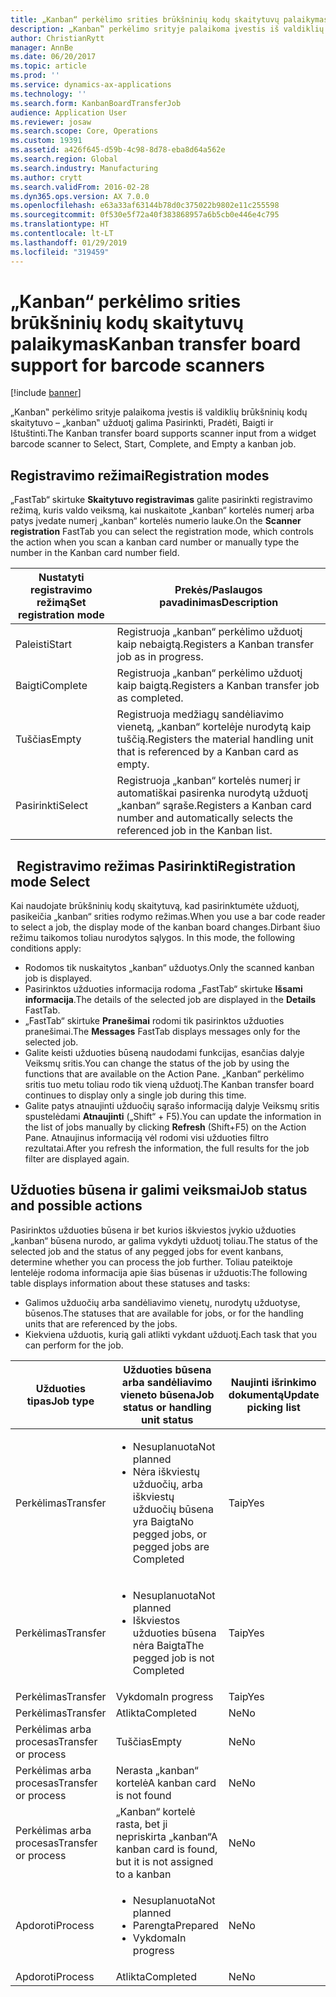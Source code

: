 ```yaml
---
title: „Kanban“ perkėlimo srities brūkšninių kodų skaitytuvų palaikymas
description: „Kanban‟ perkėlimo srityje palaikoma įvestis iš valdiklių brūkšninių kodų skaitytuvo – „kanban‟ užduotį galima Pasirinkti, Pradėti, Baigti ir Ištuštinti.
author: ChristianRytt
manager: AnnBe
ms.date: 06/20/2017
ms.topic: article
ms.prod: ''
ms.service: dynamics-ax-applications
ms.technology: ''
ms.search.form: KanbanBoardTransferJob
audience: Application User
ms.reviewer: josaw
ms.search.scope: Core, Operations
ms.custom: 19391
ms.assetid: a426f645-d59b-4c98-8d78-eba8d64a562e
ms.search.region: Global
ms.search.industry: Manufacturing
ms.author: crytt
ms.search.validFrom: 2016-02-28
ms.dyn365.ops.version: AX 7.0.0
ms.openlocfilehash: e63a33af63144b78d0c375022b9802e11c255598
ms.sourcegitcommit: 0f530e5f72a40f383868957a6b5cb0e446e4c795
ms.translationtype: HT
ms.contentlocale: lt-LT
ms.lasthandoff: 01/29/2019
ms.locfileid: "319459"
---
```

# <a name="kanban-transfer-board-support-for-barcode-scanners"></a><span data-ttu-id="80b6d-103">„Kanban“ perkėlimo srities brūkšninių kodų skaitytuvų palaikymas</span><span class="sxs-lookup"><span data-stu-id="80b6d-103">Kanban transfer board support for barcode scanners</span></span>

[!include [banner](../includes/banner.md)]

<span data-ttu-id="80b6d-104">„Kanban‟ perkėlimo srityje palaikoma įvestis iš valdiklių brūkšninių kodų skaitytuvo – „kanban‟ užduotį galima Pasirinkti, Pradėti, Baigti ir Ištuštinti.</span><span class="sxs-lookup"><span data-stu-id="80b6d-104">The Kanban transfer board supports scanner input from a widget barcode scanner to Select, Start, Complete, and Empty a kanban job.</span></span>

<a name="registration-modes"></a><span data-ttu-id="80b6d-105">Registravimo režimai</span><span class="sxs-lookup"><span data-stu-id="80b6d-105">Registration modes</span></span>
------------------

<span data-ttu-id="80b6d-106">„FastTab“ skirtuke **Skaitytuvo registravimas** galite pasirinkti registravimo režimą, kuris valdo veiksmą, kai nuskaitote „kanban“ kortelės numerį arba patys įvedate numerį „kanban“ kortelės numerio lauke.</span><span class="sxs-lookup"><span data-stu-id="80b6d-106">On the **Scanner registration** FastTab you can select the registration mode, which controls the action when you scan a kanban card number or manually type the number in the Kanban card number field.</span></span>

| <span data-ttu-id="80b6d-107">Nustatyti registravimo režimą</span><span class="sxs-lookup"><span data-stu-id="80b6d-107">Set registration mode</span></span> | <span data-ttu-id="80b6d-108">Prekės/Paslaugos pavadinimas</span><span class="sxs-lookup"><span data-stu-id="80b6d-108">Description</span></span>                                                                                     |
|-----------------------|-------------------------------------------------------------------------------------------------|
| <span data-ttu-id="80b6d-109">Paleisti</span><span class="sxs-lookup"><span data-stu-id="80b6d-109">Start</span></span>                 | <span data-ttu-id="80b6d-110">Registruoja „kanban“ perkėlimo užduotį kaip nebaigtą.</span><span class="sxs-lookup"><span data-stu-id="80b6d-110">Registers a Kanban transfer job as in progress.</span></span>                                                 |
| <span data-ttu-id="80b6d-111">Baigti</span><span class="sxs-lookup"><span data-stu-id="80b6d-111">Complete</span></span>              | <span data-ttu-id="80b6d-112">Registruoja „kanban“ perkėlimo užduotį kaip baigtą.</span><span class="sxs-lookup"><span data-stu-id="80b6d-112">Registers a Kanban transfer job as completed.</span></span>                                                   |
| <span data-ttu-id="80b6d-113">Tuščias</span><span class="sxs-lookup"><span data-stu-id="80b6d-113">Empty</span></span>                 | <span data-ttu-id="80b6d-114">Registruoja medžiagų sandėliavimo vienetą, „kanban“ kortelėje nurodytą kaip tuščią.</span><span class="sxs-lookup"><span data-stu-id="80b6d-114">Registers the material handling unit that is referenced by a Kanban card as empty.</span></span>              |
| <span data-ttu-id="80b6d-115">Pasirinkti</span><span class="sxs-lookup"><span data-stu-id="80b6d-115">Select</span></span>                | <span data-ttu-id="80b6d-116">Registruoja „kanban“ kortelės numerį ir automatiškai pasirenka nurodytą užduotį „kanban“ sąraše.</span><span class="sxs-lookup"><span data-stu-id="80b6d-116">Registers a Kanban card number and automatically selects the referenced job in the Kanban list.</span></span> |

 
<span data-ttu-id="80b6d-117">Registravimo režimas Pasirinkti</span><span class="sxs-lookup"><span data-stu-id="80b6d-117">Registration mode Select</span></span>
------------------------

<span data-ttu-id="80b6d-118">Kai naudojate brūkšninių kodų skaitytuvą, kad pasirinktumėte užduotį, pasikeičia „kanban“ srities rodymo režimas.</span><span class="sxs-lookup"><span data-stu-id="80b6d-118">When you use a bar code reader to select a job, the display mode of the kanban board changes.</span></span><span data-ttu-id="80b6d-119">Dirbant šiuo režimu taikomos toliau nurodytos sąlygos.</span><span class="sxs-lookup"><span data-stu-id="80b6d-119"> In this mode, the following conditions apply:</span></span>

-   <span data-ttu-id="80b6d-120">Rodomos tik nuskaitytos „kanban“ užduotys.</span><span class="sxs-lookup"><span data-stu-id="80b6d-120">Only the scanned kanban job is displayed.</span></span>
-   <span data-ttu-id="80b6d-121">Pasirinktos užduoties informacija rodoma „FastTab“ skirtuke **Išsami informacija**.</span><span class="sxs-lookup"><span data-stu-id="80b6d-121">The details of the selected job are displayed in the **Details** FastTab.</span></span>
-   <span data-ttu-id="80b6d-122">„FastTab“ skirtuke **Pranešimai** rodomi tik pasirinktos užduoties pranešimai.</span><span class="sxs-lookup"><span data-stu-id="80b6d-122">The **Messages** FastTab displays messages only for the selected job.</span></span>
-   <span data-ttu-id="80b6d-123">Galite keisti užduoties būseną naudodami funkcijas, esančias dalyje Veiksmų sritis.</span><span class="sxs-lookup"><span data-stu-id="80b6d-123">You can change the status of the job by using the functions that are available on the Action Pane.</span></span> <span data-ttu-id="80b6d-124">„Kanban“ perkėlimo sritis tuo metu toliau rodo tik vieną užduotį.</span><span class="sxs-lookup"><span data-stu-id="80b6d-124">The Kanban transfer board continues to display only a single job during this time.</span></span>
-   <span data-ttu-id="80b6d-125">Galite patys atnaujinti užduočių sąrašo informaciją dalyje Veiksmų sritis spustelėdami **Atnaujinti** („Shift“ + F5).</span><span class="sxs-lookup"><span data-stu-id="80b6d-125">You can update the information in the list of jobs manually by clicking **Refresh** (Shift+F5) on the Action Pane.</span></span> <span data-ttu-id="80b6d-126">Atnaujinus informaciją vėl rodomi visi užduoties filtro rezultatai.</span><span class="sxs-lookup"><span data-stu-id="80b6d-126">After you refresh the information, the full results for the job filter are displayed again.</span></span>

## <a name="job-status-and-possible-actions"></a><span data-ttu-id="80b6d-127">Užduoties būsena ir galimi veiksmai</span><span class="sxs-lookup"><span data-stu-id="80b6d-127">Job status and possible actions</span></span>
<span data-ttu-id="80b6d-128">Pasirinktos užduoties būsena ir bet kurios iškviestos įvykio užduoties „kanban“ būsena nurodo, ar galima vykdyti užduotį toliau.</span><span class="sxs-lookup"><span data-stu-id="80b6d-128">The status of the selected job and the status of any pegged jobs for event kanbans, determine whether you can process the job further.</span></span> <span data-ttu-id="80b6d-129">Toliau pateiktoje lentelėje rodoma informacija apie šias būsenas ir užduotis:</span><span class="sxs-lookup"><span data-stu-id="80b6d-129">The following table displays information about these statuses and tasks:</span></span>
-   <span data-ttu-id="80b6d-130">Galimos užduočių arba sandėliavimo vienetų, nurodytų užduotyse, būsenos.</span><span class="sxs-lookup"><span data-stu-id="80b6d-130">The statuses that are available for jobs, or for the handling units that are referenced by the jobs.</span></span>
-   <span data-ttu-id="80b6d-131">Kiekviena užduotis, kurią gali atlikti vykdant užduotį.</span><span class="sxs-lookup"><span data-stu-id="80b6d-131">Each task that you can perform for the job.</span></span>

<table>
<colgroup>
<col width="12%" />
<col width="12%" />
<col width="12%" />
<col width="12%" />
<col width="12%" />
<col width="12%" />
<col width="12%" />
<col width="12%" />
</colgroup>
<thead>
<tr class="header">
<th><span data-ttu-id="80b6d-132">Užduoties tipas</span><span class="sxs-lookup"><span data-stu-id="80b6d-132">Job type</span></span></th>
<th><span data-ttu-id="80b6d-133">Užduoties būsena arba sandėliavimo vieneto būsena</span><span class="sxs-lookup"><span data-stu-id="80b6d-133">Job status or handling unit status</span></span></th>
<th><span data-ttu-id="80b6d-134">Naujinti išrinkimo dokumentą</span><span class="sxs-lookup"><span data-stu-id="80b6d-134">Update picking list</span></span></th>
<th><span data-ttu-id="80b6d-135">Paleisti</span><span class="sxs-lookup"><span data-stu-id="80b6d-135">Start</span></span></th>
<th><span data-ttu-id="80b6d-136">Atnaujinti registraciją</span><span class="sxs-lookup"><span data-stu-id="80b6d-136">Update registration</span></span></th>
<th><span data-ttu-id="80b6d-137">Baigti</span><span class="sxs-lookup"><span data-stu-id="80b6d-137">Complete</span></span></th>
<th><span data-ttu-id="80b6d-138">Tuščias</span><span class="sxs-lookup"><span data-stu-id="80b6d-138">Empty</span></span></th>
<th><span data-ttu-id="80b6d-139">Kurti įvykio „kanban“</span><span class="sxs-lookup"><span data-stu-id="80b6d-139">Create event kanbans</span></span></th>
</tr>
</thead>
<tbody>
<tr class="odd">
<td><span data-ttu-id="80b6d-140">Perkėlimas</span><span class="sxs-lookup"><span data-stu-id="80b6d-140">Transfer</span></span></td>
<td><ul>
<li><span data-ttu-id="80b6d-141">Nesuplanuota</span><span class="sxs-lookup"><span data-stu-id="80b6d-141">Not planned</span></span></li>
<li><span data-ttu-id="80b6d-142">Nėra iškviestų užduočių, arba iškviestų užduočių būsena yra Baigta</span><span class="sxs-lookup"><span data-stu-id="80b6d-142">No pegged jobs, or pegged jobs are Completed</span></span></li>
</ul></td>
<td><span data-ttu-id="80b6d-143">Taip</span><span class="sxs-lookup"><span data-stu-id="80b6d-143">Yes</span></span></td>
<td><span data-ttu-id="80b6d-144">Taip</span><span class="sxs-lookup"><span data-stu-id="80b6d-144">Yes</span></span></td>
<td><span data-ttu-id="80b6d-145">Taip</span><span class="sxs-lookup"><span data-stu-id="80b6d-145">Yes</span></span></td>
<td><span data-ttu-id="80b6d-146">Taip</span><span class="sxs-lookup"><span data-stu-id="80b6d-146">Yes</span></span></td>
<td><span data-ttu-id="80b6d-147">Ne</span><span class="sxs-lookup"><span data-stu-id="80b6d-147">No</span></span></td>
<td><span data-ttu-id="80b6d-148">Taip</span><span class="sxs-lookup"><span data-stu-id="80b6d-148">Yes</span></span></td>
</tr>
<tr class="even">
<td><span data-ttu-id="80b6d-149">Perkėlimas</span><span class="sxs-lookup"><span data-stu-id="80b6d-149">Transfer</span></span></td>
<td><ul>
<li><span data-ttu-id="80b6d-150">Nesuplanuota</span><span class="sxs-lookup"><span data-stu-id="80b6d-150">Not planned</span></span></li>
<li><span data-ttu-id="80b6d-151">Iškviestos užduoties būsena nėra Baigta</span><span class="sxs-lookup"><span data-stu-id="80b6d-151">The pegged job is not Completed</span></span></li>
</ul></td>
<td><span data-ttu-id="80b6d-152">Taip</span><span class="sxs-lookup"><span data-stu-id="80b6d-152">Yes</span></span></td>
<td><span data-ttu-id="80b6d-153">Ne</span><span class="sxs-lookup"><span data-stu-id="80b6d-153">No</span></span></td>
<td><span data-ttu-id="80b6d-154">Taip</span><span class="sxs-lookup"><span data-stu-id="80b6d-154">Yes</span></span></td>
<td><span data-ttu-id="80b6d-155">Ne</span><span class="sxs-lookup"><span data-stu-id="80b6d-155">No</span></span></td>
<td><span data-ttu-id="80b6d-156">Ne</span><span class="sxs-lookup"><span data-stu-id="80b6d-156">No</span></span></td>
<td><span data-ttu-id="80b6d-157">Ne</span><span class="sxs-lookup"><span data-stu-id="80b6d-157">No</span></span></td>
</tr>
<tr class="odd">
<td><span data-ttu-id="80b6d-158">Perkėlimas</span><span class="sxs-lookup"><span data-stu-id="80b6d-158">Transfer</span></span></td>
<td><span data-ttu-id="80b6d-159">Vykdoma</span><span class="sxs-lookup"><span data-stu-id="80b6d-159">In progress</span></span></td>
<td><span data-ttu-id="80b6d-160">Taip</span><span class="sxs-lookup"><span data-stu-id="80b6d-160">Yes</span></span></td>
<td><span data-ttu-id="80b6d-161">Ne</span><span class="sxs-lookup"><span data-stu-id="80b6d-161">No</span></span></td>
<td><span data-ttu-id="80b6d-162">Taip</span><span class="sxs-lookup"><span data-stu-id="80b6d-162">Yes</span></span></td>
<td><span data-ttu-id="80b6d-163">Taip</span><span class="sxs-lookup"><span data-stu-id="80b6d-163">Yes</span></span></td>
<td><span data-ttu-id="80b6d-164">Ne</span><span class="sxs-lookup"><span data-stu-id="80b6d-164">No</span></span></td>
<td><span data-ttu-id="80b6d-165">Ne</span><span class="sxs-lookup"><span data-stu-id="80b6d-165">No</span></span></td>
</tr>
<tr class="even">
<td><span data-ttu-id="80b6d-166">Perkėlimas</span><span class="sxs-lookup"><span data-stu-id="80b6d-166">Transfer</span></span></td>
<td><span data-ttu-id="80b6d-167">Atlikta</span><span class="sxs-lookup"><span data-stu-id="80b6d-167">Completed</span></span></td>
<td><span data-ttu-id="80b6d-168">Ne</span><span class="sxs-lookup"><span data-stu-id="80b6d-168">No</span></span></td>
<td><span data-ttu-id="80b6d-169">Ne</span><span class="sxs-lookup"><span data-stu-id="80b6d-169">No</span></span></td>
<td><span data-ttu-id="80b6d-170">Ne</span><span class="sxs-lookup"><span data-stu-id="80b6d-170">No</span></span></td>
<td><span data-ttu-id="80b6d-171">Ne</span><span class="sxs-lookup"><span data-stu-id="80b6d-171">No</span></span></td>
<td><span data-ttu-id="80b6d-172">Taip</span><span class="sxs-lookup"><span data-stu-id="80b6d-172">Yes</span></span></td>
<td><span data-ttu-id="80b6d-173">Ne</span><span class="sxs-lookup"><span data-stu-id="80b6d-173">No</span></span></td>
</tr>
<tr class="odd">
<td><span data-ttu-id="80b6d-174">Perkėlimas arba procesas</span><span class="sxs-lookup"><span data-stu-id="80b6d-174">Transfer or process</span></span></td>
<td><span data-ttu-id="80b6d-175">Tuščias</span><span class="sxs-lookup"><span data-stu-id="80b6d-175">Empty</span></span></td>
<td><span data-ttu-id="80b6d-176">Ne</span><span class="sxs-lookup"><span data-stu-id="80b6d-176">No</span></span></td>
<td><span data-ttu-id="80b6d-177">Ne</span><span class="sxs-lookup"><span data-stu-id="80b6d-177">No</span></span></td>
<td><span data-ttu-id="80b6d-178">Ne</span><span class="sxs-lookup"><span data-stu-id="80b6d-178">No</span></span></td>
<td><span data-ttu-id="80b6d-179">Ne</span><span class="sxs-lookup"><span data-stu-id="80b6d-179">No</span></span></td>
<td><span data-ttu-id="80b6d-180">Ne</span><span class="sxs-lookup"><span data-stu-id="80b6d-180">No</span></span></td>
<td><span data-ttu-id="80b6d-181">Ne</span><span class="sxs-lookup"><span data-stu-id="80b6d-181">No</span></span></td>
</tr>
<tr class="even">
<td><span data-ttu-id="80b6d-182">Perkėlimas arba procesas</span><span class="sxs-lookup"><span data-stu-id="80b6d-182">Transfer or process</span></span></td>
<td><span data-ttu-id="80b6d-183">Nerasta „kanban“ kortelė</span><span class="sxs-lookup"><span data-stu-id="80b6d-183">A kanban card is not found</span></span></td>
<td><span data-ttu-id="80b6d-184">Ne</span><span class="sxs-lookup"><span data-stu-id="80b6d-184">No</span></span></td>
<td><span data-ttu-id="80b6d-185">Ne</span><span class="sxs-lookup"><span data-stu-id="80b6d-185">No</span></span></td>
<td><span data-ttu-id="80b6d-186">Ne</span><span class="sxs-lookup"><span data-stu-id="80b6d-186">No</span></span></td>
<td><span data-ttu-id="80b6d-187">Ne</span><span class="sxs-lookup"><span data-stu-id="80b6d-187">No</span></span></td>
<td><span data-ttu-id="80b6d-188">Ne</span><span class="sxs-lookup"><span data-stu-id="80b6d-188">No</span></span></td>
<td><span data-ttu-id="80b6d-189">Ne</span><span class="sxs-lookup"><span data-stu-id="80b6d-189">No</span></span></td>
</tr>
<tr class="odd">
<td><span data-ttu-id="80b6d-190">Perkėlimas arba procesas</span><span class="sxs-lookup"><span data-stu-id="80b6d-190">Transfer or process</span></span></td>
<td><span data-ttu-id="80b6d-191">„Kanban“ kortelė rasta, bet ji nepriskirta „kanban“</span><span class="sxs-lookup"><span data-stu-id="80b6d-191">A kanban card is found, but it is not assigned to a kanban</span></span></td>
<td><span data-ttu-id="80b6d-192">Ne</span><span class="sxs-lookup"><span data-stu-id="80b6d-192">No</span></span></td>
<td><span data-ttu-id="80b6d-193">Ne</span><span class="sxs-lookup"><span data-stu-id="80b6d-193">No</span></span></td>
<td><span data-ttu-id="80b6d-194">Ne</span><span class="sxs-lookup"><span data-stu-id="80b6d-194">No</span></span></td>
<td><span data-ttu-id="80b6d-195">Ne</span><span class="sxs-lookup"><span data-stu-id="80b6d-195">No</span></span></td>
<td><span data-ttu-id="80b6d-196">Ne</span><span class="sxs-lookup"><span data-stu-id="80b6d-196">No</span></span></td>
<td><span data-ttu-id="80b6d-197">Ne</span><span class="sxs-lookup"><span data-stu-id="80b6d-197">No</span></span></td>
</tr>
<tr class="even">
<td><span data-ttu-id="80b6d-198">Apdoroti</span><span class="sxs-lookup"><span data-stu-id="80b6d-198">Process</span></span></td>
<td><ul>
<li><span data-ttu-id="80b6d-199">Nesuplanuota</span><span class="sxs-lookup"><span data-stu-id="80b6d-199">Not planned</span></span></li>
<li><span data-ttu-id="80b6d-200">Parengta</span><span class="sxs-lookup"><span data-stu-id="80b6d-200">Prepared</span></span></li>
<li><span data-ttu-id="80b6d-201">Vykdoma</span><span class="sxs-lookup"><span data-stu-id="80b6d-201">In progress</span></span></li>
</ul></td>
<td><span data-ttu-id="80b6d-202">Ne</span><span class="sxs-lookup"><span data-stu-id="80b6d-202">No</span></span></td>
<td><span data-ttu-id="80b6d-203">Ne</span><span class="sxs-lookup"><span data-stu-id="80b6d-203">No</span></span></td>
<td><span data-ttu-id="80b6d-204">Ne</span><span class="sxs-lookup"><span data-stu-id="80b6d-204">No</span></span></td>
<td><span data-ttu-id="80b6d-205">Ne</span><span class="sxs-lookup"><span data-stu-id="80b6d-205">No</span></span></td>
<td><span data-ttu-id="80b6d-206">Ne</span><span class="sxs-lookup"><span data-stu-id="80b6d-206">No</span></span></td>
<td><span data-ttu-id="80b6d-207">Ne</span><span class="sxs-lookup"><span data-stu-id="80b6d-207">No</span></span></td>
</tr>
<tr class="odd">
<td><span data-ttu-id="80b6d-208">Apdoroti</span><span class="sxs-lookup"><span data-stu-id="80b6d-208">Process</span></span></td>
<td><span data-ttu-id="80b6d-209">Atlikta</span><span class="sxs-lookup"><span data-stu-id="80b6d-209">Completed</span></span></td>
<td><span data-ttu-id="80b6d-210">Ne</span><span class="sxs-lookup"><span data-stu-id="80b6d-210">No</span></span></td>
<td><span data-ttu-id="80b6d-211">Ne</span><span class="sxs-lookup"><span data-stu-id="80b6d-211">No</span></span></td>
<td><span data-ttu-id="80b6d-212">Ne</span><span class="sxs-lookup"><span data-stu-id="80b6d-212">No</span></span></td>
<td><span data-ttu-id="80b6d-213">Ne</span><span class="sxs-lookup"><span data-stu-id="80b6d-213">No</span></span></td>
<td><span data-ttu-id="80b6d-214">Ne</span><span class="sxs-lookup"><span data-stu-id="80b6d-214">No</span></span></td>
<td><span data-ttu-id="80b6d-215">Ne</span><span class="sxs-lookup"><span data-stu-id="80b6d-215">No</span></span></td>
</tr>
</tbody>
</table>





